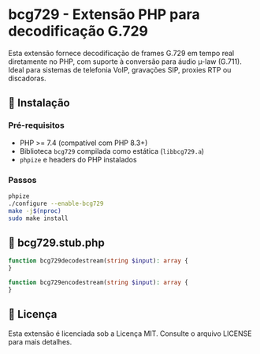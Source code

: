 # bcg729 - Extensão PHP para decodificação G.729

Esta extensão fornece decodificação de frames G.729 em tempo real diretamente no PHP, com suporte à conversão para áudio µ-law (G.711). Ideal para sistemas de telefonia VoIP, gravações SIP, proxies RTP ou discadoras.

## 🔧 Instalação

### Pré-requisitos

- PHP >= 7.4 (compatível com PHP 8.3+)
- Biblioteca `bcg729` compilada como estática (`libbcg729.a`)
- `phpize` e headers do PHP instalados

### Passos

```bash
phpize
./configure --enable-bcg729
make -j$(nproc)
sudo make install
```

## 🧠 bcg729.stub.php

```php
function bcg729decodestream(string $input): array {
}

function bcg729encodestream(string $input): array {
}
```

## 📜 Licença
Esta extensão é licenciada sob a Licença MIT. Consulte o arquivo LICENSE para mais detalhes.
